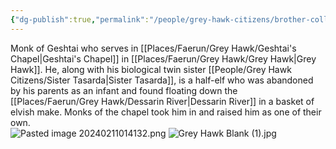 ```yaml
---
{"dg-publish":true,"permalink":"/people/grey-hawk-citizens/brother-collamir/","tags":["Character","Faerun","GreyHawk"]}
---
```


Monk of Geshtai who serves in [[Places/Faerun/Grey Hawk/Geshtai's Chapel\|Geshtai's Chapel]] in [[Places/Faerun/Grey Hawk/Grey Hawk\|Grey Hawk]].  He, along with his biological twin sister [[People/Grey Hawk Citizens/Sister Tasarda\|Sister Tasarda]], is a half-elf who was abandoned by his parents as an infant and found floating down the [[Places/Faerun/Grey Hawk/Dessarin River\|Dessarin River]] in a basket of elvish make.  Monks of the chapel took him in and raised him as one of their own.  
![Pasted image 20240211014132.png](/img/user/Z_Attachments/Pasted%20image%2020240211014132.png)
![Grey Hawk Blank (1).jpg](/img/user/Z_Attachments/Grey%20Hawk%20Blank%20(1).jpg)